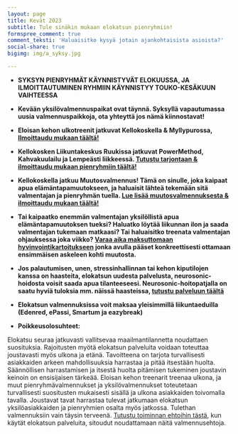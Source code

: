 ```yaml
---
layout: page
title: Kevät 2023
subtitle: Tule sinäkin mukaan elokatsun pienryhmiin!
formspree_comment: true
comment_teksti: 'Haluaisitko kysyä jotain ajankohtaisista asioista?'
social-share: true
bigimg: img/a_syksy.jpg

---
```

* **SYKSYN PIENRYHMÄT KÄYNNISTYVÄT ELOKUUSSA, JA ILMOITTAUTUMINEN RYHMIIN KÄYNNISTYY TOUKO-KESÄKUUN VAIHTEESSA**

* **Kevään yksilövalmennuspaikat ovat täynnä. Syksyllä vapautumassa uusia valmennuspaikkoja, ota yhteyttä jos nämä kiinnostavat!**

* **Eloisan kehon ulkotreenit jatkuvat Kellokoskella & Myllypurossa, [Ilmoittaudu mukaan täältä!](/ulkotreeni)**

* **Kellokosken Liikuntakeskus Ruukissa jatkuvat PowerMethod, Kahvakuulailu ja Lempeästi liikkeessä. [Tutustu tarjontaan & ilmoittaudu mukaan pienryhmiin täältä!](/liikuntakeskusruukki)**

* **Kellokoskella jatkuu Muutosvalmennus! Tämä on sinulle, joka kaipaat apua elämäntapamuutokseen, ja haluaisit lähteä tekemään sitä valmentajan ja pienryhmän tuella. [Lue lisää muutosvalmennuksesta & ilmoittaudu mukaan täältä!](/muutosvalmennus)**

* **Tai kaipaatko enemmän valmentajan yksilöllistä apua elämäntapamuutoksen tueksi? Haluatko löytää liikunnan ilon ja saada valmentajan tukemaan matkaasi? Tai haluaisitko treenata valmentajan ohjauksessa joka viikko? [Varaa aika maksuttomaan hyvinvointikartoitukseen](/yksilovalmennus) jonka avulla pääset konkreettisesti ottamaan ensimmäisen askeleen kohti muutosta.**

* **Jos palautumisen, unen, stressinhallinnan tai kehon kiputilojen kanssa on haasteita, elokatsun uudesta palvelusta, neurosonic-hoidosta voisit saada apua tilanteeseesi. Neurosonic-hoitopatjalla on saatu hyviä tuloksia mm. näissä haasteissa, [tutustu palveluun täältä](/neurosonic)**  

* **Elokatsun valmennuksissa voit maksaa yleisimmillä liikuntaeduilla (Edenred, ePassi, Smartum ja eazybreak)**
  
<p></p>
 

* **Poikkeusolosuhteet:**

Elokatsu seuraa jatkuvasti vallitsevaa maailmantilannetta noudattaen suosituksia. Rajoitusten myötä elokatsun palveluita voidaan toteuttaa joustavasti myös ulkona ja etänä. Tavoitteena on tarjota turvallisesti asiakkaiden arkeen mahdollisuuksia harrastaa ja pitää itsestään huolta. Säännöllisen harrastamisen ja itsestä huolta pitämisen tukeminen joustavin keinoin on ensisijaisen tärkeää. Eloisan kehon treenarit treenaa ulkona, ja muut pienryhmävalmennukset ja yksilövalmennukset toteutetaan turvallisesti suositusten mukaisesti sisällä ja ulkona asiakkaiden toivomalla tavalla. Joustavat tavat harrastaa tulevat jatkumaan elokatsun yksilöasiakkaiden ja pienryhmien osalta myös jatkossa. Tulethan valmennuksiin vain täysin terveenä.
[Tutustu toiminnan ehtoihin tästä](/valmennusehdot), kun käytät elokatsun palveluita, sitoudut noudattamaan näitä valmennusehtoja.
